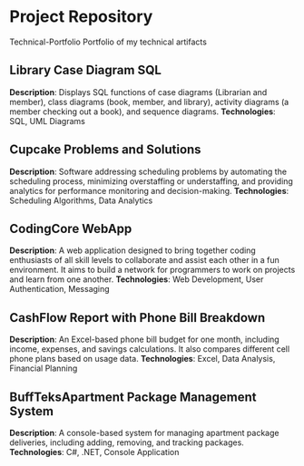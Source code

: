 # Project Repository
Technical-Portfolio
Portfolio of my technical artifacts 

## Library Case Diagram SQL
**Description**: Displays SQL functions of case diagrams (Librarian and member), class diagrams (book, member, and library), activity diagrams (a member checking out a book), and sequence diagrams.
**Technologies**: SQL, UML Diagrams

## Cupcake Problems and Solutions
**Description**: Software addressing scheduling problems by automating the scheduling process, minimizing overstaffing or understaffing, and providing analytics for performance monitoring and decision-making.
**Technologies**: Scheduling Algorithms, Data Analytics

## CodingCore WebApp
**Description**: A web application designed to bring together coding enthusiasts of all skill levels to collaborate and assist each other in a fun environment. It aims to build a network for programmers to work on projects and learn from one another.
**Technologies**: Web Development, User Authentication, Messaging

## CashFlow Report with Phone Bill Breakdown
**Description**: An Excel-based phone bill budget for one month, including income, expenses, and savings calculations. It also compares different cell phone plans based on usage data.
**Technologies**: Excel, Data Analysis, Financial Planning

## BuffTeksApartment Package Management System
**Description**: A console-based system for managing apartment package deliveries, including adding, removing, and tracking packages.
**Technologies**: C#, .NET, Console Application
